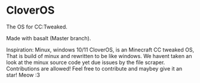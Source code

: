 # CloverOS

The OS for CC:Tweaked.

Made with basalt (Master branch).

Inspiration: Minux, windows 10/11
CloverOS, is an Minecraft CC tweaked OS, 
That is build of minux and rewritten to be like windows.
We havent taken an look at the minux source code yet due issues by the file scraper.
Contributions are allowed! 
Feel free to contribute and maybey give it an star! Meow :3